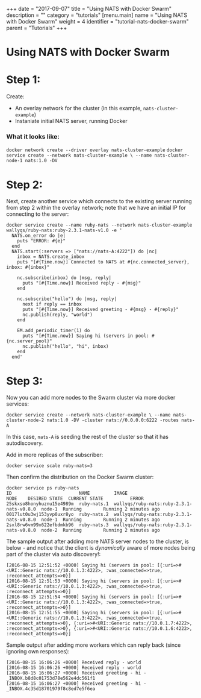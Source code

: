 +++
date = "2017-09-07"
title = "Using NATS with Docker Swarm"
description = ""
category = "tutorials"
[menu.main]
  name = "Using NATS with Docker Swarm"
  weight = 4
  identifier = "tutorial-nats-docker-swarm"
  parent = "Tutorials"
+++

# Using NATS with Docker Swarm

# Step 1:
Create:
- An overlay network for the cluster (in this example, `nats-cluster-example`)
- Instaniate initial NATS server, running Docker
### What it looks like:
`docker network create --driver overlay nats-cluster-example`
`docker service create --network nats-cluster-example \ --name nats-cluster-node-1 nats:1.0 -DV`

# Step 2:
Next, create another service which connects to the existing server running from step 2 within the overlay network; note that we have an initial IP for connecting to the server:

```
docker service create --name ruby-nats --network nats-cluster-example wallyqs/ruby-nats:ruby-2.3.1-nats-v1.0 -e '
  NATS.on_error do |e|
    puts "ERROR: #{e}"
  end
  NATS.start(:servers => ["nats://nats-A:4222"]) do |nc|
    inbox = NATS.create_inbox
    puts "[#{Time.now}] Connected to NATS at #{nc.connected_server}, inbox: #{inbox}"

    nc.subscribe(inbox) do |msg, reply|
      puts "[#{Time.now}] Received reply - #{msg}"
    end

    nc.subscribe("hello") do |msg, reply|
      next if reply == inbox
      puts "[#{Time.now}] Received greeting - #{msg} - #{reply}"
      nc.publish(reply, "world")
    end

    EM.add_periodic_timer(1) do
      puts "[#{Time.now}] Saying hi (servers in pool: #{nc.server_pool}"
      nc.publish("hello", "hi", inbox)
    end
  end'
```

# Step 3:
Now you can add more nodes to the Swarm cluster via more docker services:

```
docker service create --network nats-cluster-example \ --name nats-cluster-node-2 nats:1.0 -DV -cluster nats://0.0.0.0:6222 -routes nats-A
```

In this case, `nats-A` is seeding the rest of the cluster so that it has autodiscovery.

Add in more replicas of the subscriber:

`docker service scale ruby-nats=3`

Then confirm the distribution on the Docker Swarm cluster:

```
docker service ps ruby-nats
ID                         NAME         IMAGE                                     NODE    DESIRED STATE  CURRENT STATE          ERROR
25skxso8honyhuznu15e4989m  ruby-nats.1  wallyqs/ruby-nats:ruby-2.3.1-nats-v0.8.0  node-1  Running        Running 2 minutes ago  
0017lut0u3wj153yvp0uxr8yo  ruby-nats.2  wallyqs/ruby-nats:ruby-2.3.1-nats-v0.8.0  node-1  Running        Running 2 minutes ago  
2sxl8rw6vm99x622efbdmkb96  ruby-nats.3  wallyqs/ruby-nats:ruby-2.3.1-nats-v0.8.0  node-2  Running        Running 2 minutes ago
```

The sample output after adding more NATS server nodes to the cluster, is below - and notice that the client is *dynamically* aware of more nodes being part of the cluster via auto discovery!:

```
[2016-08-15 12:51:52 +0000] Saying hi (servers in pool: [{:uri=>#<URI::Generic nats://10.0.1.3:4222>, :was_connected=>true, :reconnect_attempts=>0}]
[2016-08-15 12:51:53 +0000] Saying hi (servers in pool: [{:uri=>#<URI::Generic nats://10.0.1.3:4222>, :was_connected=>true, :reconnect_attempts=>0}]
[2016-08-15 12:51:54 +0000] Saying hi (servers in pool: [{:uri=>#<URI::Generic nats://10.0.1.3:4222>, :was_connected=>true, :reconnect_attempts=>0}]
[2016-08-15 12:51:55 +0000] Saying hi (servers in pool: [{:uri=>#<URI::Generic nats://10.0.1.3:4222>, :was_connected=>true, :reconnect_attempts=>0}, {:uri=>#<URI::Generic nats://10.0.1.7:4222>, :reconnect_attempts=>0}, {:uri=>#<URI::Generic nats://10.0.1.6:4222>, :reconnect_attempts=>0}]
```

Sample output after adding more workers which can reply back (since ignoring own responses):
```
[2016-08-15 16:06:26 +0000] Received reply - world
[2016-08-15 16:06:26 +0000] Received reply - world
[2016-08-15 16:06:27 +0000] Received greeting - hi - _INBOX.b8d8c01753d78e562e4dc561f1
[2016-08-15 16:06:27 +0000] Received greeting - hi - _INBOX.4c35d18701979f8c8ed7e5f6ea
```
